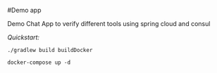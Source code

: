 #Demo app 

Demo Chat App to verify different tools using spring cloud and consul

*Quickstart:*

```
./gradlew build buildDocker

docker-compose up -d

```